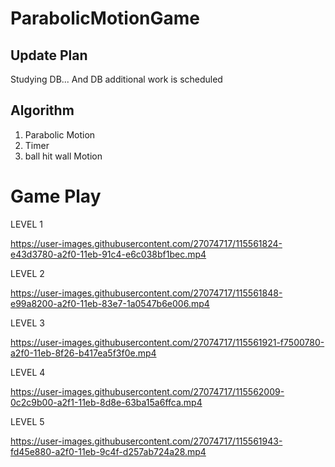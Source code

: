 # ParabolicMotionGame

## Update Plan ##
Studying DB...
And DB additional work is scheduled

## Algorithm ##
1. Parabolic Motion 
2. Timer
3. ball hit wall Motion

# Game Play #
LEVEL 1

https://user-images.githubusercontent.com/27074717/115561824-e43d3780-a2f0-11eb-91c4-e6c038bf1bec.mp4



LEVEL 2

https://user-images.githubusercontent.com/27074717/115561848-e99a8200-a2f0-11eb-83e7-1a0547b6e006.mp4




LEVEL 3

https://user-images.githubusercontent.com/27074717/115561921-f7500780-a2f0-11eb-8f26-b417ea5f3f0e.mp4




LEVEL 4

https://user-images.githubusercontent.com/27074717/115562009-0c2c9b00-a2f1-11eb-8d8e-63ba15a6ffca.mp4




LEVEL 5

https://user-images.githubusercontent.com/27074717/115561943-fd45e880-a2f0-11eb-9c4f-d257ab724a28.mp4





